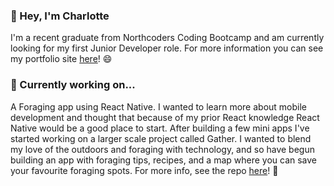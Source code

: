### 👋 Hey, I'm Charlotte

I'm a recent graduate from Northcoders Coding Bootcamp and am currently looking for my first Junior Developer role. For more information you can see my portfolio site <a href='https://www.charlotteianson.com/'>here</a>! 😄

### 🌱 Currently working on... 

A Foraging app using React Native. I wanted to learn more about mobile development and thought that because of my prior React knowledge React Native would be a good place to start. After building a few mini apps I've started working on a larger scale project called Gather. I wanted to blend my love of the outdoors and foraging with technology, and so have begun building an app with foraging tips, recipes, and a map where you can save your favourite foraging spots. For more info, see the repo <a href='https://github.com/chrl0t/gather'>here</a>! 🍄

